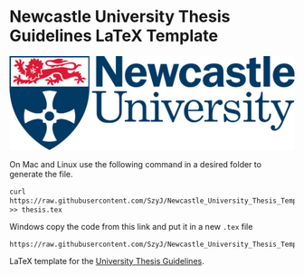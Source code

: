 # Newcastle University Thesis Guidelines LaTeX Template

![Newcastle University Logo](Newcastle_University_logo.png)

On Mac and Linux use the following command in a desired folder to generate the file.
```
curl https://raw.githubusercontent.com/SzyJ/Newcastle_University_Thesis_Template/master/thesis.tex >> thesis.tex
```

Windows copy the code from this link and put it in a new `.tex` file
```
https://raw.githubusercontent.com/SzyJ/Newcastle_University_Thesis_Template/master/thesis.tex
```

LaTeX template for the [University Thesis Guidelines](https://www.ncl.ac.uk/students/progress/assets/documents/GuidelinesfortheSubmissionandFormatofThesis-January2018.pdf).

